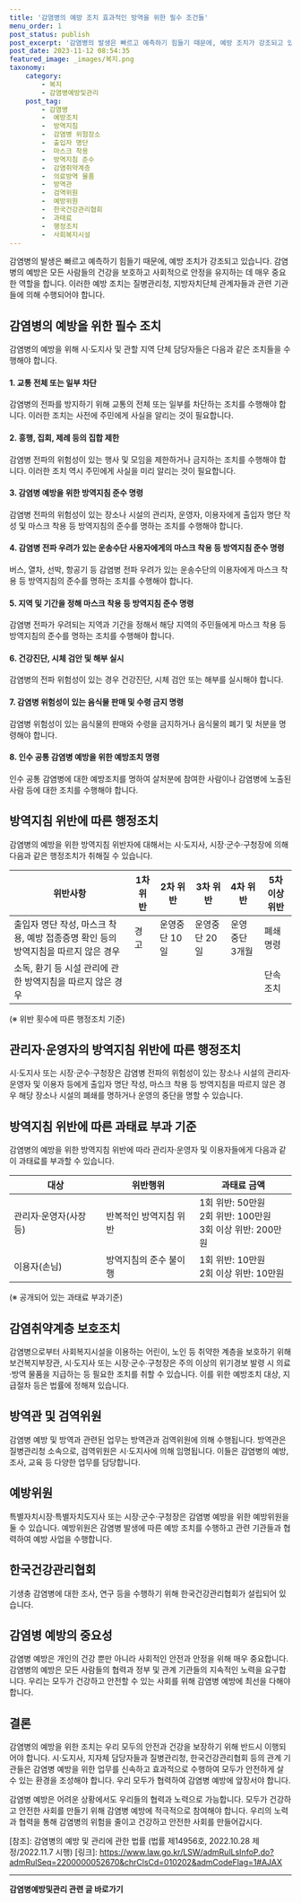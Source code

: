 ```yaml
---
title: '감염병의 예방 조치 효과적인 방역을 위한 필수 조건들'
menu_order: 1
post_status: publish
post_excerpt: '감염병의 발생은 빠르고 예측하기 힘들기 때문에, 예방 조치가 강조되고 있습니다. 감염병의 예방은 모든 사람들의 건강을 보호하고 사회적으로 안정을 유지하는 데 매우 중요한 역할을 합니다. 이러한 예방 조치는 질병관리청, 지방자치단체 관계자들과 관련 기관들에 의해 수행되어야 합니다.'
post_date: 2023-11-12 08:54:35
featured_image: _images/복지.png
taxonomy:
    category:
        - 복지
        - 감염병예방및관리
    post_tag:
        - 감염병
        -  예방조치
        -  방역지침
        -  감염병 위험장소
        -  출입자 명단
        -  마스크 착용
        -  방역지침 준수
        -  감염취약계층
        -  의료방역 물품
        -  방역관
        -  검역위원
        -  예방위원
        -  한국건강관리협회
        -  과태료
        -  행정조치
        -  사회복지시설
---
```



감염병의 발생은 빠르고 예측하기 힘들기 때문에, 예방 조치가 강조되고 있습니다. 감염병의 예방은 모든 사람들의 건강을 보호하고 사회적으로 안정을 유지하는 데 매우 중요한 역할을 합니다. 이러한 예방 조치는 질병관리청, 지방자치단체 관계자들과 관련 기관들에 의해 수행되어야 합니다.

## 감염병의 예방을 위한 필수 조치

감염병의 예방을 위해 시·도지사 및 관할 지역 단체 담당자들은 다음과 같은 조치들을 수행해야 합니다.

#### 1. 교통 전체 또는 일부 차단
감염병의 전파를 방지하기 위해 교통의 전체 또는 일부를 차단하는 조치를 수행해야 합니다. 이러한 조치는 사전에 주민에게 사실을 알리는 것이 필요합니다.

#### 2. 흥행, 집회, 제례 등의 집합 제한
감염병 전파의 위험성이 있는 행사 및 모임을 제한하거나 금지하는 조치를 수행해야 합니다. 이러한 조치 역시 주민에게 사실을 미리 알리는 것이 필요합니다.

#### 3. 감염병 예방을 위한 방역지침 준수 명령
감염병 전파의 위험성이 있는 장소나 시설의 관리자, 운영자, 이용자에게 출입자 명단 작성 및 마스크 착용 등 방역지침의 준수를 명하는 조치를 수행해야 합니다.

#### 4. 감염병 전파 우려가 있는 운송수단 사용자에게의 마스크 착용 등 방역지침 준수 명령
버스, 열차, 선박, 항공기 등 감염병 전파 우려가 있는 운송수단의 이용자에게 마스크 착용 등 방역지침의 준수를 명하는 조치를 수행해야 합니다.

#### 5. 지역 및 기간을 정해 마스크 착용 등 방역지침 준수 명령
감염병 전파가 우려되는 지역과 기간을 정해서 해당 지역의 주민들에게 마스크 착용 등 방역지침의 준수를 명하는 조치를 수행해야 합니다.

#### 6. 건강진단, 시체 검안 및 해부 실시
감염병의 전파 위험성이 있는 경우 건강진단, 시체 검안 또는 해부를 실시해야 합니다.

#### 7. 감염병 위험성이 있는 음식물 판매 및 수령 금지 명령
감염병 위험성이 있는 음식물의 판매와 수령을 금지하거나 음식물의 폐기 및 처분을 명령해야 합니다.

#### 8. 인수 공통 감염병 예방을 위한 예방조치 명령
인수 공통 감염병에 대한 예방조치를 명하여 살처분에 참여한 사람이나 감염병에 노출된 사람 등에 대한 조치를 수행해야 합니다.

## 방역지침 위반에 따른 행정조치

감염병의 예방을 위한 방역지침 위반자에 대해서는 시·도지사, 시장·군수·구청장에 의해 다음과 같은 행정조치가 취해질 수 있습니다.

| 위반사항                                | 1차 위반         | 2차 위반             | 3차 위반          | 4차 위반             | 5차 이상 위반 |
| ---------------------------------------| -----------------| -------------------- | ---------------- | ---------------------| -------------- |
| 출입자 명단 작성, 마스크 착용, 예방 접종증명 확인 등의 방역지침을 따르지 않은 경우   | 경고              | 운영중단 10일         | 운영중단 20 일      | 운영중단 3개월         | 폐쇄명령        |
| 소독, 환기 등 시설 관리에 관한 방역지침을 따르지 않은 경우                           |                    |                      |                     |                       | 단속 조치       |

(※ 위반 횟수에 따른 행정조치 기준)

## 관리자·운영자의 방역지침 위반에 따른 행정조치

시·도지사 또는 시장·군수·구청장은 감염병 전파의 위험성이 있는 장소나 시설의 관리자·운영자 및 이용자 등에게 출입자 명단 작성, 마스크 착용 등 방역지침을 따르지 않은 경우 해당 장소나 시설의 폐쇄를 명하거나 운영의 중단을 명할 수 있습니다.

## 방역지침 위반에 따른 과태료 부과 기준

감염병의 예방을 위한 방역지침 위반에 따라 관리자·운영자 및 이용자들에게 다음과 같이 과태료를 부과할 수 있습니다.

| 대상                                | 위반행위                 | 과태료 금액   |
| ----------------------------------- | ----------------------- | -------------- |
| 관리자·운영자(사장 등)              | 반복적인 방역지침 위반      | 1회 위반: 50만원<br>2회 위반: 100만원<br>3회 이상 위반: 200만원 |
| 이용자(손님)                       | 방역지침의 준수 불이행       | 1회 위반: 10만원<br>2회 이상 위반: 10만원 |

(※ 공개되어 있는 과태료 부과기준)

## 감염취약계층 보호조치

감염병으로부터 사회복지시설을 이용하는 어린이, 노인 등 취약한 계층을 보호하기 위해 보건복지부장관, 시·도지사 또는 시장·군수·구청장은 주의 이상의 위기경보 발령 시 의료·방역 물품을 지급하는 등 필요한 조치를 취할 수 있습니다. 이를 위한 예방조치 대상, 지급절차 등은 법률에 정해져 있습니다.

## 방역관 및 검역위원

감염병 예방 및 방역과 관련된 업무는 방역관과 검역위원에 의해 수행됩니다. 방역관은 질병관리청 소속으로, 검역위원은 시·도지사에 의해 임명됩니다. 이들은 감염병의 예방, 조사, 교육 등 다양한 업무를 담당합니다.

## 예방위원

특별자치시장·특별자치도지사 또는 시장·군수·구청장은 감염병 예방을 위한 예방위원을 둘 수 있습니다. 예방위원은 감염병 발생에 따른 예방 조치를 수행하고 관련 기관들과 협력하여 예방 사업을 수행합니다.

## 한국건강관리협회

기생충 감염병에 대한 조사, 연구 등을 수행하기 위해 한국건강관리협회가 설립되어 있습니다.

## 감염병 예방의 중요성

감염병 예방은 개인의 건강 뿐만 아니라 사회적인 안전과 안정을 위해 매우 중요합니다. 감염병의 예방은 모든 사람들의 협력과 정부 및 관계 기관들의 지속적인 노력을 요구합니다. 우리는 모두가 건강하고 안전할 수 있는 사회를 위해 감염병 예방에 최선을 다해야 합니다.

## 결론

감염병의 예방을 위한 조치는 우리 모두의 안전과 건강을 보장하기 위해 반드시 이행되어야 합니다. 시·도지사, 지자체 담당자들과 질병관리청, 한국건강관리협회 등의 관계 기관들은 감염병 예방을 위한 업무를 신속하고 효과적으로 수행하여 모두가 안전하게 살 수 있는 환경을 조성해야 합니다. 우리 모두가 협력하여 감염병 예방에 앞장서야 합니다.

감염병 예방은 어려운 상황에서도 우리들의 협력과 노력으로 가능합니다. 모두가 건강하고 안전한 사회를 만들기 위해 감염병 예방에 적극적으로 참여해야 합니다. 우리의 노력과 협력을 통해 감염병의 위험을 줄이고 건강하고 안전한 사회를 만들어갑시다.

[참조]: 감염병의 예방 및 관리에 관한 법률 (법률 제14956호, 2022.10.28 제정/2022.11.7 시행)
[링크]: https://www.law.go.kr/LSW/admRulLsInfoP.do?admRulSeq=2200000052670&chrClsCd=010202&admCodeFlag=1#AJAX  
<!-- wp:separator -->
<hr class="wp-block-separator has-alpha-channel-opacity"/>
<!-- /wp:separator -->

<!-- wp:group {"backgroundColor":"base","layout":{"type":"constrained"}} -->
<div class="wp-block-group has-base-background-color has-background"><!-- wp:paragraph {"align":"center","fontSize":"medium"} -->
<p class="has-text-align-center has-large-font-size"><strong>감염병예방및관리 관련 글 바로가기</strong></p>
<!-- /wp:paragraph -->


<!-- wp:latest-posts
{"categories":[{"id":14664,"count":19,"description":"","link":"https://uknowlaw.com/category/%ea%b0%90%ec%97%bc%eb%b3%91%ec%98%88%eb%b0%a9%eb%b0%8f%ea%b4%80%eb%a6%ac/","name":"감염병예방및관리","slug":"감염병예방및관리","taxonomy":"category","parent":0,"meta":[],"_links":{"self":[{"href":"https://uknowlaw.com/wp-json/wp/v2/categories/14664"}],"collection":[{"href":"https://uknowlaw.com/wp-json/wp/v2/categories"}],"about":[{"href":"https://uknowlaw.com/wp-json/wp/v2/taxonomies/category"}],"wp:post_type":[{"href":"https://uknowlaw.com/wp-json/wp/v2/posts?categories=14664"}],"curies":[{"name":"wp","href":"https://api.w.org/{rel}","templated":true}]}}],"postsToShow":100,"excerptLength":28,"postLayout":"grid","columns":2,"featuredImageAlign":"left","featuredImageSizeSlug":"large","fontSize":"small"} /--></div>
<!-- /wp:group -->